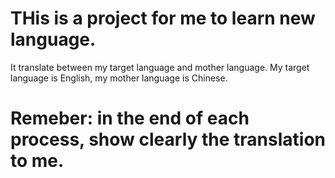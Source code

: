 # THis is a project for me to learn new language.
It translate between my target language and mother language.
My target language is English,
my mother language is Chinese.

# Remeber: in the end of each process, show clearly the translation to me.